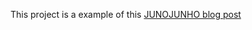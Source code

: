 This project is a example of this [JUNOJUNHO blog post](https://junojunho.com/front-end/create-react-app-with-mobx)
